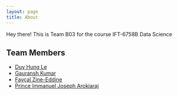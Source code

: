 ```yaml
---
layout: page
title: About
---
```


<p class="message">
  Hey there! This is Team B03 for the course IFT-6758B Data Science
</p>

## Team Members
- [Duy Hung Le](mailto:duyhung2201@gmail.com)
- [Gauransh Kumar](https://gauransh.dev)
- [Fayçal Zine-Eddine](mailto:faycal.zine-eddine@umontreal.ca)
- [Prince Immanuel Joseph Arokiaraj](mailto:prince.immanuel.joseph.arokiaraj@umontreal.ca)